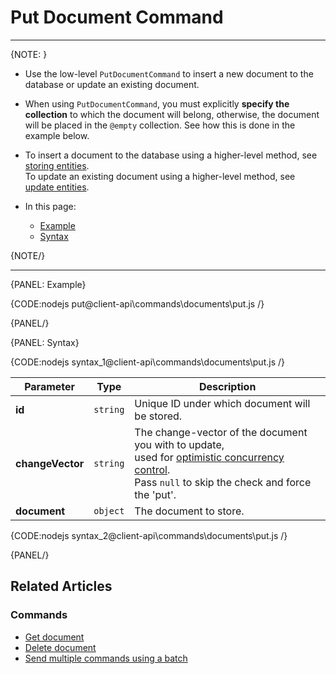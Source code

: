 # Put Document Command
---

{NOTE: }

* Use the low-level `PutDocumentCommand` to insert a new document to the database or update an existing document.

* When using `PutDocumentCommand`, you must explicitly **specify the collection** to which the document will belong,
  otherwise, the document will be placed in the `@empty` collection. See how this is done in the example below.

* To insert a document to the database using a higher-level method, see [storing entities](../../../client-api/session/storing-entities).  
  To update an existing document using a higher-level method, see [update entities](../../../client-api/session/updating-entities).

* In this page:

   * [Example](../../../client-api/commands/documents/put#example)
   * [Syntax](../../../client-api/commands/documents/put#syntax)

{NOTE/}

---

{PANEL: Example}

{CODE:nodejs put@client-api\commands\documents\put.js /}

{PANEL/}

{PANEL: Syntax}

{CODE:nodejs syntax_1@client-api\commands\documents\put.js /}

| Parameter        | Type     | Description                                                                                                                                                                                                                                          |
|------------------|----------|------------------------------------------------------------------------------------------------------------------------------------------------------------------------------------------------------------------------------------------------------|
| **id**           | `string` | Unique ID under which document will be stored.                                                                                                                                                                                                       |
| **changeVector** | `string` | The change-vector of the document you with to update,<br>used for [optimistic concurrency control](../../../server/clustering/replication/change-vector#concurrency-control-&-change-vectors).<br>Pass `null` to skip the check and force the 'put'. |
| **document**     | `object` | The document to store.                                                                                                                                                                                                                               |

{CODE:nodejs syntax_2@client-api\commands\documents\put.js /}

{PANEL/}

## Related Articles

### Commands

- [Get document](../../../client-api/commands/documents/get)
- [Delete document](../../../client-api/commands/documents/delete)
- [Send multiple commands using a batch](../../../client-api/commands/batches/how-to-send-multiple-commands-using-a-batch)
